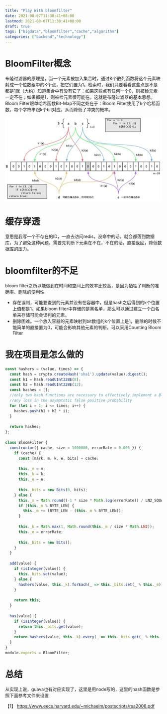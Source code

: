 ```yaml
---
title: "Play With bloomfilter"
date: 2021-08-07T11:38:41+08:00
lastmod: 2021-08-07T11:38:41+08:00
draft: true
tags: ["bigdata","bloomfilter","cache","algorithm"]
categories: ["backend","technology"]
---
```



# BloomFilter概念
布隆过滤器的原理是，当一个元素被加入集合时，通过K个散列函数将这个元素映射成一个位数组中的K个点，把它们置为1。检索时，我们只要看看这些点是不是都是1就（大约）知道集合中有没有它了：如果这些点有任何一个0，则被检元素一定不在；如果都是1，则被检元素很可能在。这就是布隆过滤器的基本思想。
Bloom Filter跟单哈希函数Bit-Map不同之处在于：Bloom Filter使用了k个哈希函数，每个字符串跟k个bit对应。从而降低了冲突的概率。

![bloomfilter](/images/bloomfilter.jpg)

# 缓存穿透
意思是我写一个不存在的ID，一直去访问redis，没命中的话，就会都落到数据库，为了避免这种问题，需要先判断下元素在不在，不在的话，直接返回，降低数据库的压力。
# bloomfilter的不足
bloom filter之所以能做到在时间和空间上的效率比较高，是因为牺牲了判断的准确率、删除的便利性
* 存在误判，可能要查到的元素并没有在容器中，但是hash之后得到的k个位置上值都是1。如果bloom filter中存储的是黑名单，那么可以通过建立一个白名单来存储可能会误判的元素。
* 删除困难。一个放入容器的元素映射到bit数组的k个位置上是1，删除的时候不能简单的直接置为0，可能会影响其他元素的判断。可以采用Counting Bloom Filter


# 我在项目是怎么做的

```JavaScript
const hashers = (value, times) => {
  const hash = crypto.createHash('sha1').update(value).digest();
  const h1 = hash.readUInt32BE(8);
  const h2 = hash.readUInt32BE(12);
  const hashes = [];
  //only two hash functions are necessary to effectively implement a Bloom filter without 
  //any loss in the asymptotic false positive probability
  for (let i = 1; i <= times; i++) {
    hashes.push(h1 + h2 * i);
  }

  return hashes;
};

class BloomFilter {
  constructor({ cache, size = 1000000, errorRate = 0.005 }) {
    if (cache) {
      const [mark, m, k, e, bits] = cache;

      this._m = m;
      this._k = k;
      this._e = e;

      this._bits = new Bits(0, bits);
    } else {
      this._m = Math.round((-1 * size * Math.log(errorRate)) / LN2_SQUARE);
      if (this._m % BYTE_LEN) {
        this._m += (BYTE_LEN - (this._m % BYTE_LEN));
      }

      this._k = Math.max(1, Math.round(this._m / size * Math.LN2));
      this._e = errorRate;

      this._bits = new Bits();
    }
  }

  add(value) {
    if (isInteger(value)) {
      this._bits.set(value);
    } else {
      hashers(value, this._k).forEach(_ => this._bits.set(_ % this._m));
    }

    return this;
  }

  has(value) {
    if (isInteger(value)) {
      return this._bits.get(value);
    }
    return hashers(value, this._k).every(_ => this._bits.get(_ % this._m));
  }
}
module.exports = BloomFilter;

```

# 总结
从实现上说，guava也有对应实现了，这里是用node写的，这里的hash函数是参照下面参考文件来设置

【1】 https://www.eecs.harvard.edu/~michaelm/postscripts/rsa2008.pdf